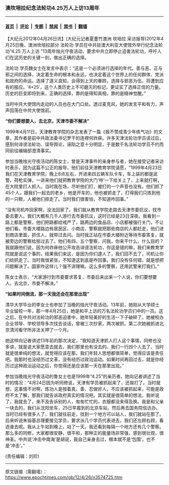 ### 澳坎培拉纪念法轮功4.25万人上访13周年

---

#### [首页](../../../..?n3574725) &nbsp;|&nbsp; [评论](../../../../../epoch-comment?n3574725) &nbsp;|&nbsp; [专题](../../../../../epoch-special?n3574725) &nbsp;|&nbsp; [禁闻](../../../../../epoch-news?n3574725) &nbsp;|&nbsp; [禁书](../../../../../books?n3574725) &nbsp;|&nbsp; [翻墙](https://github.com/gfw-breaker/nogfw/blob/master/README.md?n3574725)


<div class="post_content" id="artbody" itemprop="articleBody">
 <!-- article content begin -->
 <p>
  【大纪元2012年04月26日讯】(大纪元记者夏墨竹澳洲
  <ok href="https://www.epochtimes.com/gb/tag/%E5%9D%8E%E5%9F%B9%E6%8B%89.html">
   坎培拉
  </ok>
  采访报导)2012年4月25日晚，澳洲坎培拉部分
  <ok href="https://www.epochtimes.com/gb/tag/%E6%B3%95%E8%BD%AE%E5%8A%9F.html">
   法轮功
  </ok>
  学员在中共驻澳大利亚大使馆外举行纪念法轮功“4.25
  <ok href="https://www.epochtimes.com/gb/tag/%E4%B8%87%E4%BA%BA%E4%B8%8A%E8%AE%BF.html">
   万人上访
  </ok>
  ”13周年烛光守夜活动，要求中共立即停止迫害法轮功，呼吁人们在这历史的关键一刻，做出正确的选择。
 </p>
 <p>
  <ok href="https://www.epochtimes.com/gb/tag/%E6%B3%95%E8%BD%AE%E5%8A%9F.html">
   法轮功
  </ok>
  学员魏女士在发言中表示：“这是一个必须进行选择的年代。善与恶、正与邪之间的选择，决定着生命的根本和永远，也决定着这个世界上的任何群体、党派和政府的命运。选择了道义良知，会得到上天的眷顾，选择与邪恶为伍，将遭到应有的报应。‘4•25’，这个人类历史上不可磨灭的标记，更证实了选择正信的力量。历史的巨变即将到来，正确的选择，靠的是得知真相，靠的是精神觉醒。”
 </p>
 <p>
  当时中共大使馆内走动的人员也在大门口处。透过麦克风，她的发言平和有力，声声回荡在中共大使馆前。
 </p>
 <p>
  <b>
   “你们要想要人，去北京，天津市委不解决”
  </b>
 </p>
 <p>
  1999年4月11日，天津教育学院的杂志发表了一篇《我不赞成青少年练气功》的文章，其作者是前中共政法委书记罗干的连襟何祚庥。许多天津法轮功学员读过后，感到何诽谤法轮功、误导舆论，诬陷之意十分明显，于是数千名法轮功学员不约而同前往编辑部澄清事实。
 </p>
 <p>
  参加当晚烛光守夜活动的陈女士，曾是天津事件的亲身参与者，她在接受记者采访时表示，因为这篇不公正的报导，他们前往天津教育学院请愿，“1999年4月23日我们在天津教育学院，晚上8点左右，开进来四五辆军队卡车，车上装的都是武警，荷枪实弹，一进来他们就把教育学院的大门‘哗’一下给关上了，上来就打啊，在大院里打人抓人。当时我在场，尽听他们打，被打的一个声音也没有。他们抓了45个人，跟我们一起去的老乡，他是开车的，他也被抓走了，打得我们只拣到他的一只鞋，人被他们掠走了。当时我们很害怕，不知道咋回事。”
 </p>
 <p>
  “没有司机咋回家啊，没法回家了。我们就从教育学院走路去天津市委抗议，找市委去要人。我们大概有几千人游行去市委抗议，这时已经是23日深夜。我看到一路上都是警察，他们把路都给戒严了，路两边的食品店、小店都被强行关门，不让他们看。市委大楼路边有居民区、小商店，警察就把那些商店的人都赶走，他们进到商店里面，抓住人，就带过去问。当时我正站在市委大楼附近等待市委答复，就被旁边的警察给掠过去了。他们有四、五个警察，问我，你来干什么，什么目的？我就跟他们说，因为何祚庥他公开攻击诽谤法轮功，你这是错的嘛，我们来教育学院就是说这个事的，结果我们来这，是因为你们逮人了，我们回不去了，司机让你们给抓走了。当时我很紧张，不知道这到底是咋回事。我们没有任何错，就是想把问题解决了。国家咋这样儿？强不讲理嘛。这么多的警察，还用武警来打我们。”
 </p>
 <p>
  陈女士表示，“大家游行到市委要求答复，市委后来出来一个人说，你们要想要人，去北京，市委不解决。”
 </p>
 <p>
  <b>
   “如果时间倒流，那一天我还会在那里出现”
  </b>
 </p>
 <p>
  清华大学毕业的李女士也参加了当晚的烛光守夜活动。13年前，她刚从大学硕士毕业留校一年，那一年4月25日，她是和平上访的万名法轮功学员们中的一员。这之后，在中共对法轮功的邪恶迫害中，她年轻美好的生活一下子破碎了。她被校办企业领导、学校领导多次找去谈话，曾被三次抄家，两次被抓，第二次她被抓进北京清河看守所非法关押了一个月。
 </p>
 <p>
  她这样向记者讲述13年前的那次决定，“我知道天津抓人打人这个事情，同修也没多讲，就是说大家愿意去就去，我们那里也有没去的。我们一行四个人去了，当时就是很单纯的想法，就觉得应该在那。我们年轻人思想都很简单，觉得应该是责任吧。我那时也没经历过文革，没有经历过政治运动。如果时间再回过去，就是你经历过这种政治运动之后，你觉得还是应该那一天在那里出现。”
 </p>
 <p>
  参加当晚烛光守夜活动的鲁女士也是1999年“4.25”的亲历者。她向记者讲述了当时的情况：“4月24日因为听同修说，天津有学员被抓起来了，还挨打了。当时就想，这事情不对啊，炼功人是按着真、善、忍做好人，不应该被抓起来，可能是政府不太了解，那我们就告诉政府真实的情况吧。其实就是很简单的想法，我听说了，我就去了，来不及告诉别的人，匆匆忙忙的，衣服都没来得及换。我是和父亲一块去的，我们从沈阳坐车，25日早晨到的北京车站，然后再去国务院信访办。当时已经有很多人了，我们就往前走，找到一个地方可以站人，我们就站在那了。后来听说朱镕基总理要接见学员，要求派几个学员代表进去，我们还左顾右顾，看选谁去呢。我从上午站到晚上，站了一天。我还看到每隔一个地方还有几个警察。那么多的同修，大家都很安静，很平和，那种正的能量场非常强，感到很壮观，很神圣。中共说‘冲击中南海’是胡说，我自己亲身去过，根本就不是‘包围’，也不是‘冲击’。”
 </p>
 <p>
  (责任编辑：刘珍)
 </p>
 <!-- article content end -->
 <div id="below_article_ad">
 </div>
</div>


---

原文链接（需翻墙）：https://www.epochtimes.com/gb/12/4/26/n3574725.htm